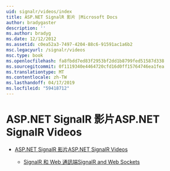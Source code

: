 ```yaml
---
uid: signalr/videos/index
title: ASP.NET SignalR 影片 |Microsoft Docs
author: bradygaster
description: ''
ms.author: bradyg
ms.date: 12/12/2012
ms.assetid: c0ea52a3-7497-4204-88c6-91591ac1a6b2
msc.legacyurl: /signalr/videos
msc.type: book
ms.openlocfilehash: fa8fbdd7ed83f2953bf2dd1b8799fed51587d338
ms.sourcegitcommit: 0f1119340e4464720cfd16d0ff15764746ea1fea
ms.translationtype: MT
ms.contentlocale: zh-TW
ms.lasthandoff: 04/17/2019
ms.locfileid: "59418712"
---
```

# <a name="aspnet-signalr-videos"></a><span data-ttu-id="9ab79-102">ASP.NET SignalR 影片</span><span class="sxs-lookup"><span data-stu-id="9ab79-102">ASP.NET SignalR Videos</span></span>

- [<span data-ttu-id="9ab79-103">ASP.NET SignalR 影片</span><span class="sxs-lookup"><span data-stu-id="9ab79-103">ASP.NET SignalR Videos</span></span>](getting-started/index.md)

    - [<span data-ttu-id="9ab79-104">SignalR 和 Web 通訊端</span><span class="sxs-lookup"><span data-stu-id="9ab79-104">SignalR and Web Sockets</span></span>](getting-started/signalr-and-web-sockets.md)
